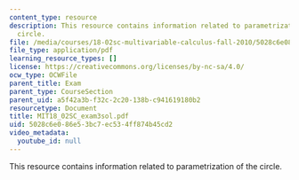 ```yaml
---
content_type: resource
description: This resource contains information related to parametrization of the
  circle.
file: /media/courses/18-02sc-multivariable-calculus-fall-2010/5028c6e086e53bc7ec534ff874b45cd2_MIT18_02SC_exam3sol.pdf
file_type: application/pdf
learning_resource_types: []
license: https://creativecommons.org/licenses/by-nc-sa/4.0/
ocw_type: OCWFile
parent_title: Exam
parent_type: CourseSection
parent_uid: a5f42a3b-f32c-2c20-138b-c941619180b2
resourcetype: Document
title: MIT18_02SC_exam3sol.pdf
uid: 5028c6e0-86e5-3bc7-ec53-4ff874b45cd2
video_metadata:
  youtube_id: null
---
```

This resource contains information related to parametrization of the circle.